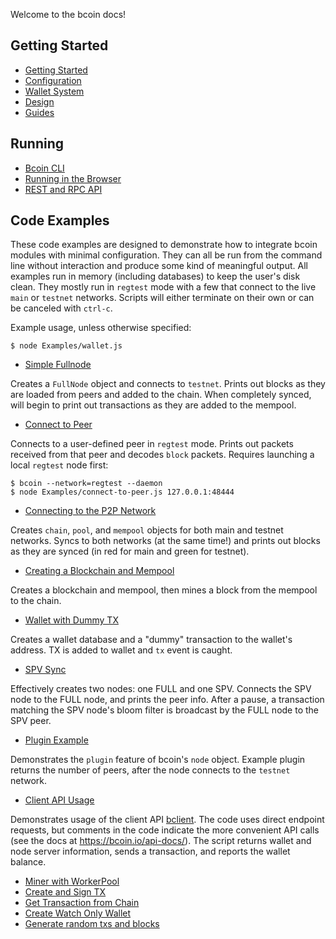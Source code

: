 Welcome to the bcoin docs!

## Getting Started
- [Getting Started](Beginner's-Guide.md)
- [Configuration](Configuration.md)
- [Wallet System](Wallet-System.md)
- [Design](Design.md)
- [Guides](https://bcoin.io/guides.html)

## Running
- [Bcoin CLI](CLI.md)
- [Running in the Browser](https://bcoin.io/guides/browser.html)
- [REST and RPC API](https://bcoin.io/api-docs/index.html#introduction)

## Code Examples

These code examples are designed to demonstrate how to integrate bcoin modules
with minimal configuration. They can all be run from the command line without
interaction and produce some kind of meaningful output. All examples run in
memory (including databases) to keep the user's disk clean. They mostly run in
`regtest` mode with a few that connect to the live `main` or `testnet` networks.
Scripts will either terminate on their own or can be canceled with `ctrl-c`.

Example usage, unless otherwise specified:

```
$ node Examples/wallet.js
```

- [Simple Fullnode](Examples/fullnode.js)

Creates a `FullNode` object and connects to `testnet`. Prints out blocks as they
are loaded from peers and added to the chain. When completely synced, will begin
to print out transactions as they are added to the mempool.

- [Connect to Peer](Examples/connect-to-peer.js)

Connects to a user-defined peer in `regtest` mode. Prints out packets received
from that peer and decodes `block` packets. Requires launching a local `regtest`
node first:

```
$ bcoin --network=regtest --daemon
$ node Examples/connect-to-peer.js 127.0.0.1:48444
```

- [Connecting to the P2P Network](Examples/connect-to-the-p2p-network.js)

Creates `chain`, `pool`, and `mempool` objects for both main and testnet networks.
Syncs to both networks (at the same time!) and prints out blocks as they are
synced (in red for main and green for testnet).

- [Creating a Blockchain and Mempool](Examples/create-a-blockchain-and-mempool.js)

Creates a blockchain and mempool, then mines a block from the mempool to the chain.

- [Wallet with Dummy TX](Examples/wallet.js)

Creates a wallet database and a "dummy" transaction to the wallet's address. TX
is added to wallet and `tx` event is caught.

- [SPV Sync](Examples/spv-sync-wallet.js)

Effectively creates two nodes: one FULL and one SPV. Connects the SPV node to the
FULL node, and prints the peer info. After a pause, a transaction matching the SPV
node's bloom filter is broadcast by the FULL node to the SPV peer.

- [Plugin Example](Examples/peers-plugin.js)

Demonstrates the `plugin` feature of bcoin's `node` object. Example plugin returns
the number of peers, after the node connects to the `testnet` network.

- [Client API Usage](Examples/client-api.js)

Demonstrates usage of the client API [bclient](https://github.com/bcoin-org/bclient).
The code uses direct endpoint requests, but comments in the code indicate the more
convenient API calls (see the docs at https://bcoin.io/api-docs/).
The script returns wallet and node server information, sends a transaction, and
reports the wallet balance.

- [Miner with WorkerPool](Examples/miner-configs.js)
- [Create and Sign TX](Examples/create-sign-tx.js)
- [Get Transaction from Chain](Examples/get-tx-from-chain.js)
- [Create Watch Only Wallet](Examples/watch-only-wallet.js)
- [Generate random txs and blocks](Examples/generate-blocks-and-txs.js)
